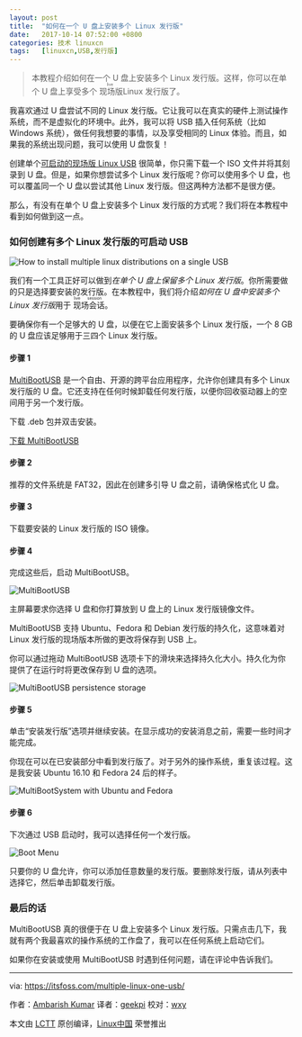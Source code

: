 ```yaml
---
layout: post
title:	"如何在一个 U 盘上安装多个 Linux 发行版"
date:	2017-10-14 07:52:00 +0800 
categories:	技术 linuxcn 
tags:	[linuxcn,USB,发行版]
---
```




> 
> 本教程介绍如何在一个 U 盘上安装多个 Linux 发行版。这样，你可以在单个 U 盘上享受多个<ruby> 现场版 <rt>  live </rt></ruby> Linux 发行版了。
> 
> 
> 


我喜欢通过 U 盘尝试不同的 Linux 发行版。它让我可以在真实的硬件上测试操作系统，而不是虚拟化的环境中。此外，我可以将 USB 插入任何系统（比如 Windows 系统），做任何我想要的事情，以及享受相同的 Linux 体验。而且，如果我的系统出现问题，我可以使用 U 盘恢复！


创建单个[可启动的现场版 Linux USB](https://itsfoss.com/create-live-usb-of-ubuntu-in-windows/) 很简单，你只需下载一个 ISO 文件并将其刻录到 U 盘。但是，如果你想尝试多个 Linux 发行版呢？你可以使用多个 U 盘，也可以覆盖同一个 U 盘以尝试其他 Linux 发行版。但这两种方法都不是很方便。


那么，有没有在单个 U 盘上安装多个 Linux 发行版的方式呢？我们将在本教程中看到如何做到这一点。


### 如何创建有多个 Linux 发行版的可启动 USB


![How to install multiple linux distributions on a single USB](/Asserts/Images//attachment/album/201710/13/235401s37mueawuwd8z7z7.jpg)


我们有一个工具正好可以做到*在单个 U 盘上保留多个 Linux 发行版*。你所需要做的只是选择要安装的发行版。在本教程中，我们将介绍*如何在 U 盘中安装多个 Linux 发行版*用于<ruby> 现场会话 <rt>  live session </rt></ruby>。


要确保你有一个足够大的 U 盘，以便在它上面安装多个 Linux 发行版，一个 8 GB 的 U 盘应该足够用于三四个 Linux 发行版。


#### 步骤 1


[MultiBootUSB](http://multibootusb.org/) 是一个自由、开源的跨平台应用程序，允许你创建具有多个 Linux 发行版的 U 盘。它还支持在任何时候卸载任何发行版，以便你回收驱动器上的空间用于另一个发行版。


下载 .deb 包并双击安装。


[下载 MultiBootUSB](https://github.com/mbusb/multibootusb/releases/download/v8.8.0/python3-multibootusb_8.8.0-1_all.deb)


#### 步骤 2


推荐的文件系统是 FAT32，因此在创建多引导 U 盘之前，请确保格式化 U 盘。


#### 步骤 3


下载要安装的 Linux 发行版的 ISO 镜像。


#### 步骤 4


完成这些后，启动 MultiBootUSB。


![MultiBootUSB](/Asserts/Images//attachment/album/201710/13/235401q6gpcvo5rdgx8gb6.png)


主屏幕要求你选择 U 盘和你打算放到 U 盘上的 Linux 发行版镜像文件。


MultiBootUSB 支持 Ubuntu、Fedora 和 Debian 发行版的持久化，这意味着对 Linux 发行版的现场版本所做的更改将保存到 USB 上。


你可以通过拖动 MultiBootUSB 选项卡下的滑块来选择持久化大小。持久化为你提供了在运行时将更改保存到 U 盘的选项。


![MultiBootUSB persistence storage](/Asserts/Images//attachment/album/201710/13/235402hme1x542pf01kp4z.png)


#### 步骤 5


单击“安装发行版”选项并继续安装。在显示成功的安装消息之前，需要一些时间才能完成。


你现在可以在已安装部分中看到发行版了。对于另外的操作系统，重复该过程。这是我安装 Ubuntu 16.10 和 Fedora 24 后的样子。


![MultiBootSystem with Ubuntu and Fedora](/Asserts/Images//attachment/album/201710/13/235402mny2gwa9414wq9hf.png)


#### 步骤 6


下次通过 USB 启动时，我可以选择任何一个发行版。


![Boot Menu](/Asserts/Images//attachment/album/201710/13/235402uphyxjnksnjynk6n.png)


只要你的 U 盘允许，你可以添加任意数量的发行版。要删除发行版，请从列表中选择它，然后单击卸载发行版。


### 最后的话


MultiBootUSB 真的很便于在 U 盘上安装多个 Linux 发行版。只需点击几下，我就有两个我最喜欢的操作系统的工作盘了，我可以在任何系统上启动它们。


如果你在安装或使用 MultiBootUSB 时遇到任何问题，请在评论中告诉我们。




---


via: <https://itsfoss.com/multiple-linux-one-usb/>


作者：[Ambarish Kumar](https://itsfoss.com/author/ambarish/) 译者：[geekpi](https://github.com/geekpi) 校对：[wxy](https://github.com/wxy)


本文由 [LCTT](https://github.com/LCTT/TranslateProject) 原创编译，[Linux中国](https://linux.cn/) 荣誉推出
